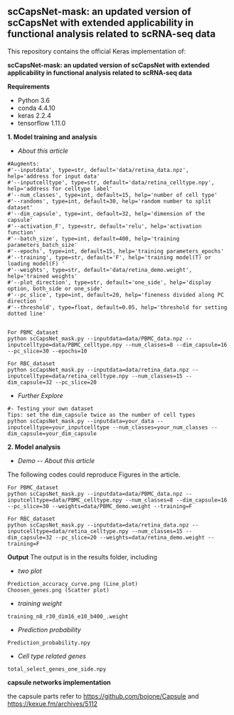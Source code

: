 ## scCapsNet-mask: an updated version of scCapsNet with extended applicability in functional analysis related to scRNA-seq data

This repository contains the official Keras implementation of:

**scCapsNet-mask: an updated version of scCapsNet with extended applicability in functional analysis related to scRNA-seq data**

**Requirements**
- Python 3.6
- conda 4.4.10
- keras 2.2.4
- tensorflow 1.11.0

**1. Model training and analysis**

- *About this article*
```
#Augments:
#'--inputdata', type=str, default='data/retina_data.npz', help='address for input data'
#'--inputcelltype', type=str, default='data/retina_celltype.npy', help='address for celltype label'
#'--num_classes', type=int, default=15, help='number of cell type'
#'--randoms', type=int, default=30, help='random number to split dataset'
#'--dim_capsule', type=int, default=32, help='dimension of the capsule'
#'--activation_F', type=str, default='relu', help='activation function'
#'--batch_size', type=int, default=400, help='training parameters_batch_size'
#'--epochs', type=int, default=15, help='training parameters_epochs'
#'--training', type=str, default='F', help='training model(T) or loading model(F) '
#'--weights', type=str, default='data/retina_demo.weight', help='trained weights'
#'--plot_direction', type=str, default='one_side', help='display option, both_side or one_side'
#'--pc_slice', type=int, default=20, help='fineness divided along PC direction '
#'--threshold', type=float, default=0.05, help='threshold for setting dotted line'


For PBMC_dataset
python scCapsNet_mask.py --inputdata=data/PBMC_data.npz --inputcelltype=data/PBMC_celltype.npy --num_classes=8 --dim_capsule=16 --pc_slice=30 --epochs=10

For RBC_dataset
python scCapsNet_mask.py --inputdata=data/retina_data.npz --inputcelltype=data/retina_celltype.npy --num_classes=15 --dim_capsule=32 --pc_slice=20

```

- *Further Explore*
```
#- Testing your own dataset
Tips: set the dim_capsule twice as the number of cell types
python scCapsNet_mask.py --inputdata=your_data --inputcelltype=your_inputcelltype --num_classes=your_num_classes --dim_capsule=your_dim_capsule
```

**2. Model analysis**

- *Demo -- About this article*

The following codes could reproduce Figures in the article.
```
For PBMC_dataset
python scCapsNet_mask.py --inputdata=data/PBMC_data.npz --inputcelltype=data/PBMC_celltype.npy --num_classes=8 --dim_capsule=16 --pc_slice=30 --weights=data/PBMC_demo.weight --training=F

For RBC_dataset
python scCapsNet_mask.py --inputdata=data/retina_data.npz --inputcelltype=data/retina_celltype.npy --num_classes=15 --dim_capsule=32 --pc_slice=20 --weights=data/retina_demo.weight --training=F
```

**Output**
The output is in the results folder, including
- *two plot*
```
Prediction_accuracy_curve.png (Line_plot)
Choosen_genes.png (Scatter plot)
```

- *training weight*
```
training_n8_r30_dim16_e10_b400_.weight
```

- *Prediction probability*
```
Prediction_probability.npy
```

- *Cell type related genes*
```
total_select_genes_one_side.npy
```

**capsule networks implementation**

the capsule parts refer to https://github.com/bojone/Capsule and https://kexue.fm/archives/5112